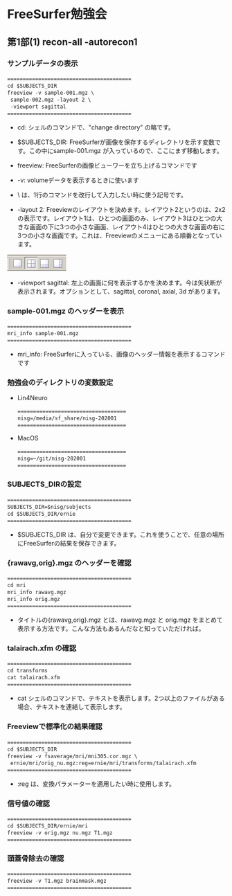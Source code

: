 # FreeSurfer勉強会

## 第1部(1) recon-all -autorecon1

### サンプルデータの表示

```
========================================
cd $SUBJECTS_DIR
freeview -v sample-001.mgz \
 sample-002.mgz -layout 2 \
 -viewport sagittal 
========================================
```

- cd: シェルのコマンドで、"change directory" の略です。

- $SUBJECTS_DIR: FreeSurferが画像を保存するディレクトリを示す変数です。この中にsample-001.mgz が入っているので、ここにまず移動します。

- freeview: FreeSurferの画像ビューワーを立ち上げるコマンドです

- -v: volumeデータを表示するときに使います

- \\ は、1行のコマンドを改行して入力したい時に使う記号です。

- -layout 2: Freeviewのレイアウトを決めます。レイアウト2というのは、2x2の表示です。レイアウト1は、ひとつの画面のみ、レイアウト3はひとつの大きな画面の下に3つの小さな画面、レイアウト4はひとつの大きな画面の右に3つの小さな画面です。これは、Freeviewのメニューにある順番となっています。

![レイアウト画面](img/ex1_01.png)

- -viewport sagittal: 左上の画面に何を表示するかを決めます。今は矢状断が表示されます。オプションとして、sagittal, coronal, axial, 3d があります。


### sample-001.mgz のヘッダーを表示

```
========================================
mri_info sample-001.mgz
========================================
```

- mri_info: FreeSurferに入っている、画像のヘッダー情報を表示するコマンドです


### 勉強会のディレクトリの変数設定

- Lin4Neuro

	```
	===================================
	nisg=/media/sf_share/nisg-202001
	===================================
	```

- MacOS

	```
	===================================
	nisg=~/git/nisg-202001
	===================================
	```


### SUBJECTS_DIRの設定

```
========================================
SUBJECTS_DIR=$nisg/subjects
cd $SUBJECTS_DIR/ernie
========================================
```


- $SUBJECTS_DIR は、自分で変更できます。これを使うことで、任意の場所にFreeSurferの結果を保存できます。


### {rawavg,orig}.mgz のヘッダーを確認

```
========================================
cd mri
mri_info rawavg.mgz
mri_info orig.mgz
========================================
```

- タイトルの{rawavg,orig}.mgz とは、rawavg.mgz と orig.mgz をまとめて表示する方法です。こんな方法もあるんだなと知っていただければ。


### talairach.xfm の確認

```
========================================
cd transforms
cat talairach.xfm
========================================
```

- cat シェルのコマンドで、テキストを表示します。2つ以上のファイルがある場合、テキストを連結して表示します。


### Freeviewで標準化の結果確認

```
========================================
cd $SUBJECTS_DIR
freeview -v fsaverage/mri/mni305.cor.mgz \
 ernie/mri/orig_nu.mgz:reg=ernie/mri/transforms/talairach.xfm
========================================
```

- :reg は、変換パラメーターを適用したい時に使用します。


### 信号値の確認

```
========================================
cd $SUBJECTS_DIR/ernie/mri
freeview -v orig.mgz nu.mgz T1.mgz
========================================
```


### 頭蓋骨除去の確認

```
========================================
freeview -v T1.mgz brainmask.mgz
========================================
```

